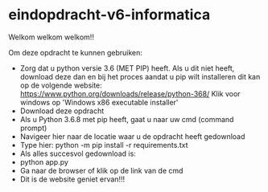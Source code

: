 # eindopdracht-v6-informatica

Welkom welkom welkom!!

Om deze opdracht te kunnen gebruiken: 
- Zorg dat u python versie 3.6 (MET PIP) heeft.
       Als u dit niet heeft, download deze dan en bij het proces aandat u pip wilt installeren
       dit kan op de volgende website: https://www.python.org/downloads/release/python-368/ Klik voor windows op 'Windows x86 executable installer'
- Download deze opdracht
- Als u Python 3.6.8 met pip heeft, gaat u naar uw cmd (command prompt)
- Navigeer hier naar de locatie waar u de opdracht heeft gedownload
- Type hier: python -m pip install -r requirements.txt
- Als alles succesvol gedownload is:
- python app.py
- Ga naar de browser of klik op de link van de cmd
- Dit is de website geniet ervan!!!
